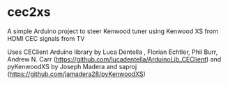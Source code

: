 # cec2xs
A simple Arduino project to steer Kenwood tuner using Kenwood XS from HDMI CEC signals from TV

Uses CEClient Arduino library by Luca Dentella , Florian Echtler, Phil Burr, Andrew N. Carr (https://github.com/lucadentella/ArduinoLib_CEClient)
and pyKenwoodXS by Joseph Madera and saproj (https://github.com/jamadera28/pyKenwoodXS)
